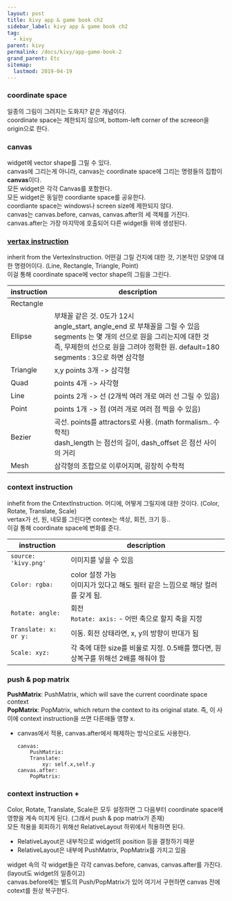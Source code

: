 ```yaml
---
layout: post
title: kivy app & game book ch2
sidebar_label: kivy app & game book ch2
tag:
  - kivy
parent: kivy
permalink: /docs/kivy/app-game-book-2
grand_parent: Etc
sitemap:
  lastmod: 2019-04-19
---
```


### coordinate space
일종의 그림이 그려지는 도화지? 같은 개념이다.  
coordinate space는 제한되지 않으며, bottom-left corner of the screeon을 origin으로 한다.

### canvas
widget에 vector shape를 그릴 수 있다.  
canvas에 그리는게 아니라, canvas는 coordinate space에 그리는 명령들의 집합이 **canvas**이다.  
모든 widget은 각각 Canvas를 포함한다.  
모든 widget은 동일한 coordiante space를 공유한다.  
coordiante space는 windows나 screen size에 제한되지 않다.  
canvas는 canvas.before, canvas, canvas.after의 세 객체를 가진다.  
canvas.after는 가장 마지막에 호출되어 다른 widget들 위에 생성된다.

### [vertax instruction](https://kivy.org/doc/stable/api-kivy.graphics.vertex_instructions.html)
inherit from the VertexInstruction. 어떤걸 그릴 건지에 대한 것, 기본적인 모양에 대한 명령어이다. (Line, Rectangle, Triangle, Point)  
이걸 통해 coordinate space에 vector shape의 그림을 그린다.  

**instruction** | **description**
----------------|----------------
Rectangle |
Ellipse	| 부채꼴 같은 것. 0도가 12시<br> angle_start, angle_end 로 부채꼴을 그릴 수 있음<br> segments 는 몇 개의 선으로 원을 그리는지에 대한 것<br> 즉, 무제한의 선으로 원을 그려야 정확한 원. default=180<br> segments : 3으로 하면 삼각형
Triangle | x,y points 3개 -> 삼각형
Quad | points 4개 -> 사각형
Line | points 2개 -> 선 (2개씩 여러 개로 여러 선 그릴 수 있음)
Point | points 1개 -> 점 (여러 개로 여러 점 찍을 수 있음)
Bezier | 곡선. points를 attractors로 사용. (math formalism.. 수학적)<br> dash_length 는 점선의 길이, dash_offset 은 점선 사이의 거리
Mesh | 삼각형의 조합으로 이루어지며, 굉장히 수학적

### context instruction
inhefit from the CntextInstruction. 어디에, 어떻게 그릴지에 대한 것이다. (Color, Rotate, Translate, Scale)  
vertax가 선, 원, 네모를 그린다면 contex는 색상, 회전, 크기 등..  
이걸 통해 coordinate space에 변화를 준다.

**instruction** | **description**
----------------|----------------
`source: 'kivy.png'` | 이미지를 넣을 수 있음
`Color: rgba:` | color 설정 가능<br>이미지가 있다고 해도 필터 같은 느낌으로 해당 컬러를 갖게 됨. 
`Rotate: angle:` | 회전 <br> `Rotate: axis:` - 어떤 축으로 할지 축을 지정
`Translate: x: or y:` | 이동. 회전 상태라면, x, y의 방향이 반대가 됨
`Scale: xyz:` | 각 축에 대한 size를 비율로 지정. 0.5배를 했다면, 원상복구를 위해선 2배를 해줘야 함

### push & pop matrix
**PushMatrix**: PushMatrix, which will save the current coordinate space context  
**PopMatrix**: PopMatrix, which return the context to its original state. 즉, 이 사이에 context instruction을 쓰면 다른애들 영향 x.  
  * canvas에서 적용, canvas.after에서 해제하는 방식으로도 사용한다. 
	```
    canvas:
        PushMatrix:
        Translate:
            xy: self.x,self.y
    canvas.after:
        PopMatrix:
	```

### context instruction +
Color, Rotate, Translate, Scale은 모두 설정하면 그 다음부터 coordinate space에 영향을 계속 미치게 된다. (그래서 push & pop matrix가 존재)  
모든 적용을 회피하기 위해선 RelativeLayout 하위에서 적용하면 된다.  
  * RelativeLayout은 내부적으로 widget의 position 등을 결정하기 때문
  * RelativeLayout은 내부에 PushMatrix, PopMatrix를 가지고 있음  

widget 속의 각 widget들은 각각 canvas.before, canvas, canvas.after를 가진다. (layout도 widget의 일종이고)  
canvas.before에는 별도의 Push/PopMatrix가 있어 여기서 구현하면 canvas 전에 cotext를 원상 복구한다.

